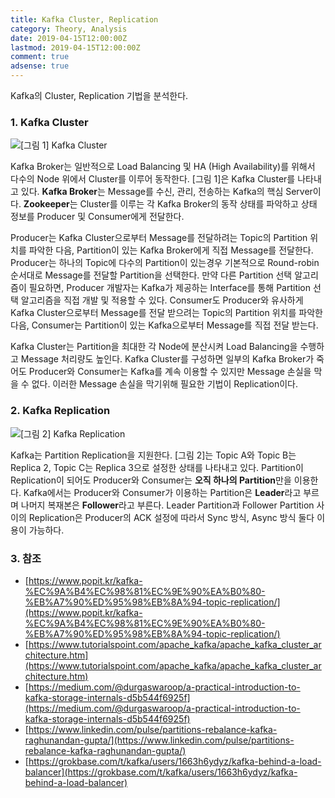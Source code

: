 ```yaml
---
title: Kafka Cluster, Replication
category: Theory, Analysis
date: 2019-04-15T12:00:00Z
lastmod: 2019-04-15T12:00:00Z
comment: true
adsense: true
---
```


Kafka의 Cluster, Replication 기법을 분석한다.

### 1. Kafka Cluster

![[그림 1] Kafka Cluster]({{site.baseurl}}/images/theory_analysis/Kafka_Cluster_Replication/Kafka_Cluster.PNG)

Kafka Broker는 일반적으로 Load Balancing 및 HA (High Availability)를 위해서 다수의 Node 위에서 Cluster를 이루어 동작한다. [그림 1]은 Kafka Cluster를 나타내고 있다. **Kafka Broker**는 Message를 수신, 관리, 전송하는 Kafka의 핵심 Server이다.  **Zookeeper**는 Cluster를 이루는 각 Kafka Broker의 동작 상태를 파악하고 상태 정보를 Producer 및 Consumer에게 전달한다.

Producer는 Kafka Cluster으로부터 Message를 전달하려는 Topic의 Partition 위치를 파악한 다음, Partition이 있는 Kafka Broker에게 직접 Message를 전달한다. Producer는 하나의 Topic에 다수의 Partition이 있는경우 기본적으로 Round-robin 순서대로 Message를 전달할 Partition을 선택한다. 만약 다른 Partition 선택 알고리즘이 필요하면, Producer 개발자는 Kafka가 제공하는 Interface를 통해 Partition 선택 알고리즘을 직접 개발 및 적용할 수 있다. 
Consumer도 Producer와 유사하게 Kafka Cluster으로부터 Message를 전달 받으려는 Topic의 Partition 위치를 파악한 다음, Consumer는 Partition이 있는 Kafka으로부터 Message를 직접 전달 받는다. 

Kafka Cluster는 Partition을 최대한 각 Node에 분산시켜 Load Balancing을 수행하고 Message 처리량도 높인다. Kafka Cluster를 구성하면 일부의 Kafka Broker가 죽어도 Producer와 Consumer는 Kafka를 계속 이용할 수 있지만 Message 손실을 막을 수 없다. 이러한 Message 손실을 막기위해 필요한 기법이 Replication이다.

### 2. Kafka Replication

![[그림 2] Kafka Replication]({{site.baseurl}}/images/theory_analysis/Kafka_Cluster_Replication/Kafka_Cluster_Replication.PNG)

Kafka는 Partition Replication을 지원한다. [그림 2]는 Topic A와 Topic B는 Replica 2, Topic C는 Replica 3으로 설정한 상태를 나타내고 있다. Partition이 Replication이 되어도 Producer와 Consumer는 **오직 하나의 Partition**만을 이용한다. Kafka에서는 Producer와 Consumer가 이용하는 Partition은 **Leader**라고 부르며 나머지 복재본은 **Follower**라고 부른다. Leader Partition과 Follower Partition 사이의 Replication은 Producer의 ACK 설정에 따라서 Sync 방식, Async 방식 둘다 이용이 가능하다.

### 3. 참조

* [https://www.popit.kr/kafka-%EC%9A%B4%EC%98%81%EC%9E%90%EA%B0%80-%EB%A7%90%ED%95%98%EB%8A%94-topic-replication/](https://www.popit.kr/kafka-%EC%9A%B4%EC%98%81%EC%9E%90%EA%B0%80-%EB%A7%90%ED%95%98%EB%8A%94-topic-replication/)
* [https://www.tutorialspoint.com/apache_kafka/apache_kafka_cluster_architecture.htm](https://www.tutorialspoint.com/apache_kafka/apache_kafka_cluster_architecture.htm)
* [https://medium.com/@durgaswaroop/a-practical-introduction-to-kafka-storage-internals-d5b544f6925f](https://medium.com/@durgaswaroop/a-practical-introduction-to-kafka-storage-internals-d5b544f6925f)
* [https://www.linkedin.com/pulse/partitions-rebalance-kafka-raghunandan-gupta/](https://www.linkedin.com/pulse/partitions-rebalance-kafka-raghunandan-gupta/)
* [https://grokbase.com/t/kafka/users/1663h6ydyz/kafka-behind-a-load-balancer](https://grokbase.com/t/kafka/users/1663h6ydyz/kafka-behind-a-load-balancer)
